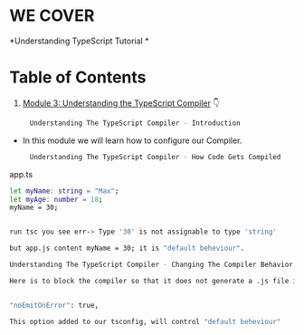 # WE COVER

*Understanding TypeScript Tutorial *

# Table of Contents


1. [Module 3: Understanding the TypeScript Compiler]() 👇

	 
```bash
	 Understanding The TypeScript Compiler - Introduction
```

- In this module we will learn how to configure our Compiler.


```bash
	 Understanding The TypeScript Compiler - How Code Gets Compiled
```
app.ts

```bash
let myName: string = "Max";
let myAge: number = 18;
myName = 30;


run tsc you see err-> Type '30' is not assignable to type 'string'

but app.js content myName = 30; it is "default beheviour".
```



```bash
Understanding The TypeScript Compiler - Changing The Compiler Behavior On Errors

Here is to block the compiler so that it does not generate a .js file in case of error.


"noEmitOnError": true,

This option added to our tsconfig, will control "default beheviour"
```
